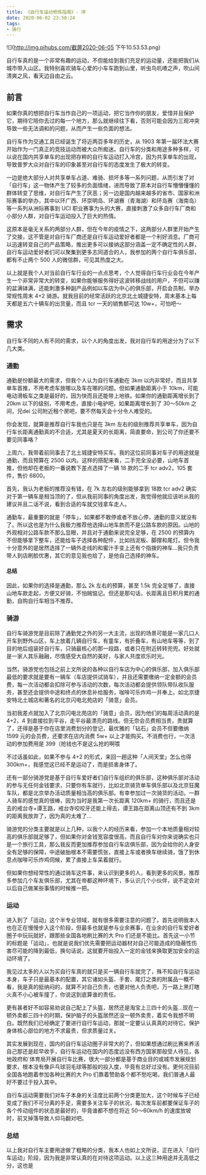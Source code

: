```yaml
---
title: 《自行车运动修炼指南》- 序
date: 2020-06-02 23:50:24
tags:
- 骑行
---
```


![](http://img.pjhubs.com/截屏2020-06-05 下午10.53.53.png)

自行车真的是一个非常有趣的运动，不但能给到我们充足的运动量，还能把我们从城市带入山区。我特别喜欢骑车心爱的小车车跑到山里，听虫鸟叽喳之声，吹山间清爽之风，看天边自由之云。

## 前言
如果你真的想把自行车当作自己的一项运动，把它当作你的朋友，爱惜并且保护它，期待它陪你去过的每一个地方，那么就继续往下看，否则可能会因为三观冲突导致一些无法调和的问题，从而产生一些负面的想法。

自行车作为交通工具已经诞生了将近两百多年的历史，从 1903 年第一届环法大赛开始作为一门真正的竞技运动而被大众所痴迷。自行车的分类和用途多种多样，可以说在国内共享单车的出现把存粹的自行车运动打入冷宫，因为共享单车的出现，导致普罗大众对自行车的印象甚至对自行车的态度发生了极大的转变。

一边是绝大部分人对共享单车占道、难骑、损坏多等一系列问题，从而引发了对「自行车」这一物体产生了较多的负面情绪，进而导致了原本对自行车懵懵懂懂的群体转变了思维，对自行车产生了厌恶；另一边是国内越来越多的省市、国家和洲际赛事的举办，其中以环广西、环崇明岛、环湖赛（青海湖）和环岛赛（海南岛）等一系列从洲际赛事到 UCI 职业赛事为头的大赛，直接刺激了众多自行车厂商和小部分人群，对自行车运动投入了巨大的热情。

这原本是毫无关系的两部分人群，但在今年的疫情之下，这两部分人群里开始产生了交接，这不管是对自行车厂商还是自行车运动爱好者都是一个利好消息。厂商可以迅速转变自己的产品策略，推出更多可以接纳这部分涵盖一定不确定性的人群，自行车运动爱好者们可以聚集到更多志同道合的人，我参加的两个自行车俱乐部，都有不止两个 500 人的微信群，可见其热度之大。

以上就是我个人对当前自行车行业的一点点思考，个人觉得自行车行业会在今年产生一个非常非常大的转变，如果你能够服务得好这波转移战线的用户，不但可以赚的盆满钵满，还能刺激多种副产品例如以车店为中心的俱乐部，开启会员制，举办常规性周末 4+2 骑游。就我目前的经常活跃的北京北土城捷安特，周末基本上每天都是五六十辆车的出货量，而且 tcr 一天的销售额可达 10w+，可怕吧～

## 需求
自行车不同的人有不同的需求，以个人的角度出发，我对自行车的用途分为了以下几大类。

### 通勤
通勤是份额最大的需求，但我个人认为自行车通勤在 3km 以内非常好，而且共享单车首推，不用考虑车放哪以及车在哪的问题。但如果通勤距离小于 10km，可能电动滑板车之类是最好的，因为快而且还能带上地铁。如果你的通勤距离增长到了 20km 以下的级别，不用考虑，直接小电驴吧，如果距离增长到了 30～50km 之间，兄dei 公司附近租个房吧，要不然每天会十分令人难受的。

你会发现，就算是推荐自行车我也只是在 3km 左右的级别推荐共享单车，因为自行车长距离通勤真的不合适，尤其是夏天的长距离，简直要命，到公司了你还要不要见同事咯？

上周六，我带着前同事去了北土城捷安特买车。我的这位前同事对车子的用途就是通勤，而且预算在 2500 以内。这样的搭配来看，二手完全没必要，山地车首推，但他却在老板的一番说教下差点选择了一辆 18 款的二手 tcr adv2，105 套件，售价 6800。

首先，我认为老板的推荐没有错，在 7k 左右的级别能够拿到 18款 tcr adv2 确实对于第一辆车是相当顶的了，但从我前同事的角度出发，我觉得他就应该听从我的建议并且二话不说，看到合适的车就交钱拿车走人。

通勤车，最重要的就是「停车」，如果都不敢停或者不放心停，通勤的意义就没有了。所以这也是为什么我极力推荐他选择山地车款而不是公路车款的原因。山地的外观相对公路车款不那么显眼，并且对于通勤来说完全足够，在 2500 的预算内不但能够拿下整车，还能给车子选择各种配件，比如挡泥板、脚撑和尾灯。但令我十分意外的是居然选择了一辆外走线的和蜜汁手变上还有个指拨的神车...我只负责带人到店刷脸优惠，其它的意见我也给了，是他自己选择的神车。

#### 总结
因此，如果你的选择是通勤，那么 2k 左右的预算，甚至 1.5k 完全足够了，直接山地车款走起，方便又好骑，不怕贼惦记。但还是那句话，长距离且日积月累的通勤，自购自行车相当不推荐。

### 骑游
自行车骑游党是目前除了通勤党之外的另一大主流，出现的场景可能是一家几口人开车到野外山区，车上放着几辆自行车，有童车，有折叠车，有山地车等等，到了目的地后组装好自行车，只骑最核心的那一段路，或者只在附近转转兜兜。好处就是一家人其乐融融，尽情感受大自然的美好，与家人共度欢乐时光。

当然，骑游党也包括之前上文所说的各种以自行车店为中心的俱乐部，加入俱乐部最低的要求就是要有一辆车（车店提供试骑车），并且还需要缴纳一定金额的会员费，每一次活动都会扣除可参与活动的次数，每次活动都会提供领队带队收队服务，甚至还会提供中途和终点的休息补给服务，咖啡可乐炸鸡一并奉上。如北京捷安特北土城店和著名的北京闪电北苑店的「骑意」会员。

当初我差点就加入了北京闪电北苑店的「骑意」会员，因为他们的每周活动真的是 4+2，4 到直接拉到平谷，走平谷最漂亮的路线。但无奈会员费相当贵，贵就算了，还得是基于你在店里消费划分的登记，最优雅的「钻石」会员不但要缴纳 1599 元的会员费，还要求在店内消费 5w+ 以上才能购买。不消费也行，一次活动的参加费用是 399（抢钱也不是这么抢的啊喂

不过话虽如此，如果不参与 4+2 的形式，来回一趟这种「人间天堂」怎么也得 300km+，我感觉这已经不是运动了，而是损害身体了。

还有一部分骑游党是基于自行车爱好者们自行车组织的俱乐部，这种俱乐部对活动的参与无任何金钱要求，只要你有车就行，比如北京骑货单车俱乐部以及北京狂魔车队，都是北京举办活动质量相当高的俱乐部。有幸参加过一次骑货的活动，一群人骑车的感觉真的很棒，因为当时是我第一次长距离 120km+ 的骑行，而且还是去的戒台寺+谭王路，戒台寺咬咬牙还能上得去，谭王路在距离山顶还有不到 3km 的距离我放弃了，因为真的太难了...

骑游党的分类主要就是以上几种，以我个人的经历来看，参加一个本地质量相对较高的俱乐部就足够了，但如果你对金钱宽容度很高，而且自行车对你来说确实也只是一个旅行工具，那么我反而更加推荐参加自行车店俱乐部，因为会给你的人身安全有足够的保障，中途破胎根本不需要慌张，直接上车或者换车继续骑，饿了到休息点咖啡可乐炸鸡伺候，累了直接上车呆着就行。

但如果你想经常性的通过骑车这件事，来认识到更多的人，看到更多的风景，推荐多参加几个车友俱乐部，尤其在帝都这种环境下，多认识几个小伙伴，说不定会对以后自己做某些事情的时候推一把。

### 运动
进入到了「运动」这个半专业领域，就有很多需要注意的问题了。首先说明我本人也在正在慢慢步入这个阶段，但最多也就是参与业余赛事，在业余的自行车爱好者圈子中玩玩就好，跟那些全国各地刷比赛的大 Pro 们还是不能比。首先这一小节的标题是「运动」，也就是说我们优先需要把运动器材对自己可能造成的隐蔽性伤害尽可能的降到最低，换句话说，这就要开始投入一定的金钱来换取更加安全的运动环境了。

我见过太多的人以为买自行车真的就只是买一辆自行车就完了，殊不知自行车运动本身，车子只是最基本的配置，其它诸如头盔、手套、尾灯之类的附属品一概不看，我是真的挺纳闷的，就算不对自己负责，也要对他人负责吧，万一路上黑灯瞎火真不小心被车撞了，你说这到底算谁的责任。

更有甚者好不如容易劝说自己配上了头盔，居然还是淘宝上三四十的头盔...现在一顿外卖都三四十的时期，保护脑子的头盔居然还没一顿外卖贵，着实令我想不明白。既然我们已经确定了要进行自行车运动，那就一定要认认真真的对待它。保护身体核心部位的地方不求最贵，但求质量过关。

其实发展到现在，国内的自行车运动圈子非常大的了，但如果想通过刷比赛来养活自己那还是趁早收手，自行车运动在国内的态度远没有西方国家那般受人待见，各地政府和`体育局开展自行车比赛，很大一部分都是基于商业目的或城市发展规划要求，根本没有像乒乓球羽毛球等那般的投入度，毕竟有总好过没有。更何况目前全国各地跑着参加各种比赛的大 Pro 们靠着赞助各个都不愁吃喝，我们普通人最好不要过于投入其中。

自行车运动需要我们对车子本身的关注度比前两个分类更加大，这个时候车子已经变成了我们不可分离的手足，需要多关注车子的状况，每次发车前都要保证车子的各个传动组件的状态是最好的，毕竟谁都不想在将近 50～60km/h 的速度放坡时，前叉掉落导致人仰马翻对吧。

### 总结
以上我对自行车主要用途做了粗略的分类，我本人也如上文所说，正在进入「自行车运动」阶段，因为我是非常认真的在对待这项运动。以上这三种用途并无高低之分，这也是
